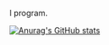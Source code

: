 I program.

[![Anurag's GitHub stats](https://github-readme-stats.vercel.app/api?username=I-graham)](https://github.com/anuraghazra/github-readme-stats)
